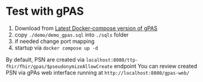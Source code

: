 # Test with gPAS
1. Download from [Latest Docker-compose version of gPAS](https://www.ths-greifswald.de/gpas/#_download "")
2. copy `./demo/demo_gpas.sql` into `./sqls` folder
3. if needed change port mapping
4. startup via `docker compose up -d`

By default, PSN are created via `localhost:8080/ttp-fhir/fhir/gpas/$pseudonymizeAllowCreate` endpoint
You can review created PSN via gPAs web interface running at `http://localhost:8080/gpas-web/` 



